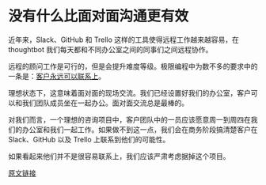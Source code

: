 # 没有什么比面对面沟通更有效

近年来，Slack、GitHub 和 Trello 这样的工具使得远程工作越来越容易，在 thoughtbot 我们每天都和不同办公室之间的同事们之间远程协作。

远程的顾问工作是可行的，但是会提升难度等级。极限编程中为数不多的要求中的一条是：[客户永远可以联系上](http://www.extremeprogramming.org/rules/customer.html)。

理想状态下，这意味着面对面的现场交流。我们已经设置好我们的办公室，客户可以和我们团队成员坐在一起办公。面对面交流总是最棒的。

对我们而言，一个理想的咨询项目中，客户团队中的一员应该愿意周一到周四在我们的办公室和我们一起工作。如果做不到这一点，我们会在商务阶段搞清楚客户在 Slack、GitHub 以及 Trello 上联系到他们的可能性。

如果看起来他们并不是很容易联系上，我们应该严肃考虑据掉这个项目。

[原文链接](https://thoughtbot.com/playbook/planning/in-person-communication)
